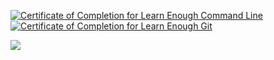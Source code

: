 
<a href="https://www.learnenough.com/certificates/medericmesle"><img src="https://www.learnenough.com/certificates/medericmesle/command-line-tutorial.svg" alt="Certificate of Completion for Learn Enough Command Line"></a><a href="https://www.learnenough.com/certificates/medericmesle"><img src="https://www.learnenough.com/certificates/medericmesle/git-tutorial.svg" alt="Certificate of Completion for Learn Enough Git"></a>


<a href="https://www.codewars.com/users/MedericMesle/badges/micro"><img src="https://www.codewars.com/users/MedericMesle/badges/micro">
